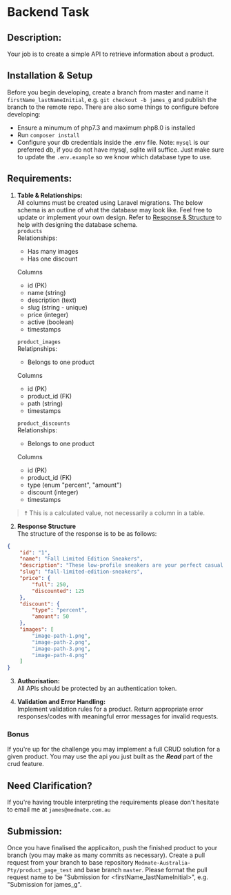 # Backend Task
 
## Description:
Your job is to create a simple API to retrieve information about a product.

## Installation & Setup
Before you begin developing, create a branch from master and name it `firstName_lastNameInitial`, e.g. `git checkout -b james_g` and publish the branch to the remote repo.
There are also some things to configure before developing:
- Ensure a minumum of php7.3 and maximum php8.0 is installed
- Run `composer install`
- Configure your db credentials inside the .env file. Note: `mysql` is our preferred db, if you do not have mysql, sqlite will suffice. Just make sure to update the `.env.example` so we know which database type to use.

## Requirements:
1. **Table & Relationships:**  
All columns must be created using Laravel migrations. The below schema is an outline of what the database may look like. Feel free to update or implement your own design. Refer to [Response & Structure](#response) to help with designing the database schema.  
    `products`  
    Relationships:
    - Has many images
    - Has one discount

    Columns
    - id (PK)
    - name (string)
    - description (text)
    - slug (string - unique)
    - price (integer)
    - active (boolean)
    - timestamps

    `product_images`  
    Relatipnships:
    - Belongs to one product

    Columns
    - id (PK)
    - product_id (FK)
    - path (string)
    - timestamps

    `product_discounts`  
    Relationships:
    - Belongs to one product

    Columns
    - id (PK)
    - product_id (FK)
    - type (enum "percent", "amount")
    - discount (integer)
    - timestamps
> ☨ This is a calculated value, not necessarily a column in a table.

2. <b id="response">Response Structure</b>  
The structure of the response is to be as follows:
```JSON
{
	"id": "1",
	"name": "Fall Limited Edition Sneakers",
	"description": "These low-profile sneakers are your perfect casual wear companion. Featuring a durable rubber outer sole, they'll withstand everything the weather can offer.",
    "slug": "fall-limited-edition-sneakers",
	"price": {
        "full": 250,
		"discounted": 125
	},
	"discount": {
		"type": "percent",
		"amount": 50
	},
	"images": [
        "image-path-1.png", 
        "image-path-2.png",
        "image-path-3.png",
        "image-path-4.png"
    ]
}
```
3. **Authorisation:**  
All APIs should be protected by an authentication token.

4. **Validation and Error Handling:**  
Implement validation rules for a product. Return appropriate error responses/codes with meaningful error messages for invalid requests.

### Bonus
If you're up for the challenge you may implement a full CRUD solution for a given product. You may use the api you just built as the ***Read*** part of the crud feature.

## Need Clarification?
If you're having trouble interpreting the requirements please don't hesitate to email me at `james@medmate.com.au`

## Submission:
Once you have finalised the applicaiton, push the finished product to your branch (you may make as many commits as necessary). Create a pull request from your branch to base repository `Medmate-Australia-Pty/product_page_test` and base branch `master`. Please format the pull request name to be "Submission for <firstName_lastNameInitial>", e.g. "Submission for james_g".